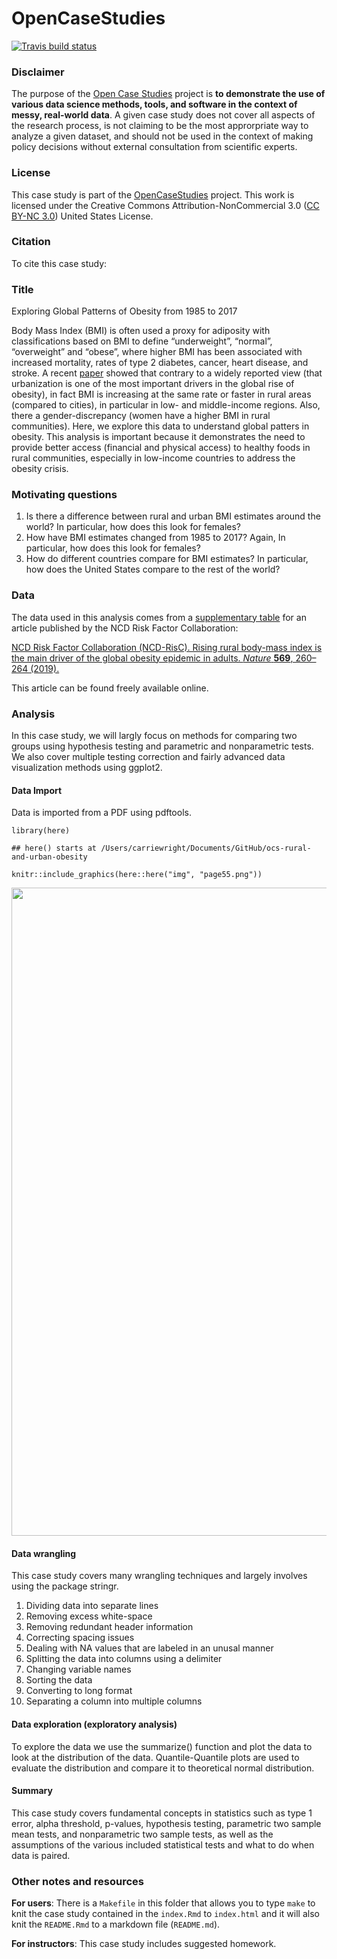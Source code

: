 <!-- README.md is generated from README.Rmd. Please edit that file -->
OpenCaseStudies
===============

<!-- badges: start -->
[![Travis build
status](https://travis-ci.org/opencasestudies/Bloomberg-ocs-rural-and-urban-obesity.svg?branch=master)](https://travis-ci.org/opencasestudies/Bloomberg-ocs-rural-and-urban-obesity)
<!-- badges: end -->

### Disclaimer

The purpose of the [Open Case
Studies](https://opencasestudies.github.io) project is **to demonstrate
the use of various data science methods, tools, and software in the
context of messy, real-world data**. A given case study does not cover
all aspects of the research process, is not claiming to be the most
approrpriate way to analyze a given dataset, and should not be used in
the context of making policy decisions without external consultation
from scientific experts.

### License

This case study is part of the
[OpenCaseStudies](https://opencasestudies.github.io) project. This work
is licensed under the Creative Commons Attribution-NonCommercial 3.0
([CC BY-NC 3.0](https://creativecommons.org/licenses/by-nc/3.0/us/))
United States License.

### Citation

To cite this case study:

### Title

Exploring Global Patterns of Obesity from 1985 to 2017

Body Mass Index (BMI) is often used a proxy for adiposity with
classifications based on BMI to define “underweight”, “normal”,
“overweight” and “obese”, where higher BMI has been associated with
increased mortality, rates of type 2 diabetes, cancer, heart disease,
and stroke. A recent
[paper](https://www.nature.com/articles/s41586-019-1171-x.pdf) showed
that contrary to a widely reported view (that urbanization is one of the
most important drivers in the global rise of obesity), in fact BMI is
increasing at the same rate or faster in rural areas (compared to
cities), in particular in low- and middle-income regions. Also, there a
gender-discrepancy (women have a higher BMI in rural communities). Here,
we explore this data to understand global patters in obesity. This
analysis is important because it demonstrates the need to provide better
access (financial and physical access) to healthy foods in rural
communities, especially in low-income countries to address the obesity
crisis.

### Motivating questions

1.  Is there a difference between rural and urban BMI estimates around
    the world? In particular, how does this look for females?
2.  How have BMI estimates changed from 1985 to 2017? Again, In
    particular, how does this look for females?
3.  How do different countries compare for BMI estimates? In particular,
    how does the United States compare to the rest of the world?

### Data

The data used in this analysis comes from a [supplementary
table](https://static-content.springer.com/esm/art%3A10.1038%2Fs41586-019-1171-x/MediaObjects/41586_2019_1171_MOESM1_ESM.pdf)
for an article published by the NCD Risk Factor Collaboration:

[NCD Risk Factor Collaboration (NCD-RisC). Rising rural body-mass index
is the main driver of the global obesity epidemic in adults. *Nature*
**569**, 260–264
(2019).](https://www.nature.com/articles/s41586-019-1171-x)

This article can be found freely available online.

### Analysis

In this case study, we will largly focus on methods for comparing two
groups using hypothesis testing and parametric and nonparametric tests.
We also cover multiple testing correction and fairly advanced data
visualization methods using ggplot2.

#### Data Import

Data is imported from a PDF using pdftools.

    library(here)

    ## here() starts at /Users/carriewright/Documents/GitHub/ocs-rural-and-urban-obesity

    knitr::include_graphics(here::here("img", "page55.png"))

<img src="/Users/carriewright/Documents/GitHub/ocs-rural-and-urban-obesity/img/page55.png" width="1037" />

#### Data wrangling

This case study covers many wrangling techniques and largely involves
using the package stringr.

1.  Dividing data into separate lines
2.  Removing excess white-space
3.  Removing redundant header information
4.  Correcting spacing issues
5.  Dealing with NA values that are labeled in an unusal manner
6.  Splitting the data into columns using a delimiter
7.  Changing variable names
8.  Sorting the data
9.  Converting to long format
10. Separating a column into multiple columns

#### Data exploration (exploratory analysis)

To explore the data we use the summarize() function and plot the data to
look at the distribution of the data. Quantile-Quantile plots are used
to evaluate the distribution and compare it to theoretical normal
distribution.

#### Summary

This case study covers fundamental concepts in statistics such as type 1
error, alpha threshold, p-values, hypothesis testing, parametric two
sample mean tests, and nonparametric two sample tests, as well as the
assumptions of the various included statistical tests and what to do
when data is paired.

### Other notes and resources

**For users**: There is a `Makefile` in this folder that allows you to
type `make` to knit the case study contained in the `index.Rmd` to
`index.html` and it will also knit the `README.Rmd` to a markdown file
(`README.md`).

**For instructors**: This case study includes suggested homework.
